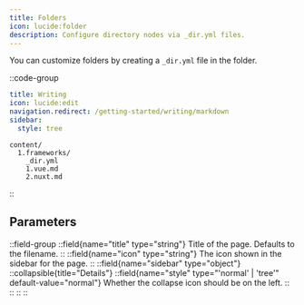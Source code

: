 ```yaml
---
title: Folders
icon: lucide:folder
description: Configure directory nodes via _dir.yml files.
---
```


You can customize folders by creating a `_dir.yml` file in the folder.

::code-group
```yml [_dir.yml]
title: Writing
icon: lucide:edit
navigation.redirect: /getting-started/writing/markdown
sidebar:
  style: tree
```
```[Directory structure]
content/
  1.frameworks/
    _dir.yml
    1.vue.md
    2.nuxt.md
```
::

## Parameters

::field-group
  ::field{name="title" type="string"}
  Title of the page. Defaults to the filename.
  ::
  ::field{name="icon" type="string"}
  The icon shown in the sidebar for the page.
  ::
  ::field{name="sidebar" type="object"}
    ::collapsible{title="Details"}
      ::field{name="style" type="'normal' | 'tree'" default-value="normal"}
      Whether the collapse icon should be on the left.
      ::
    ::
  ::
::
